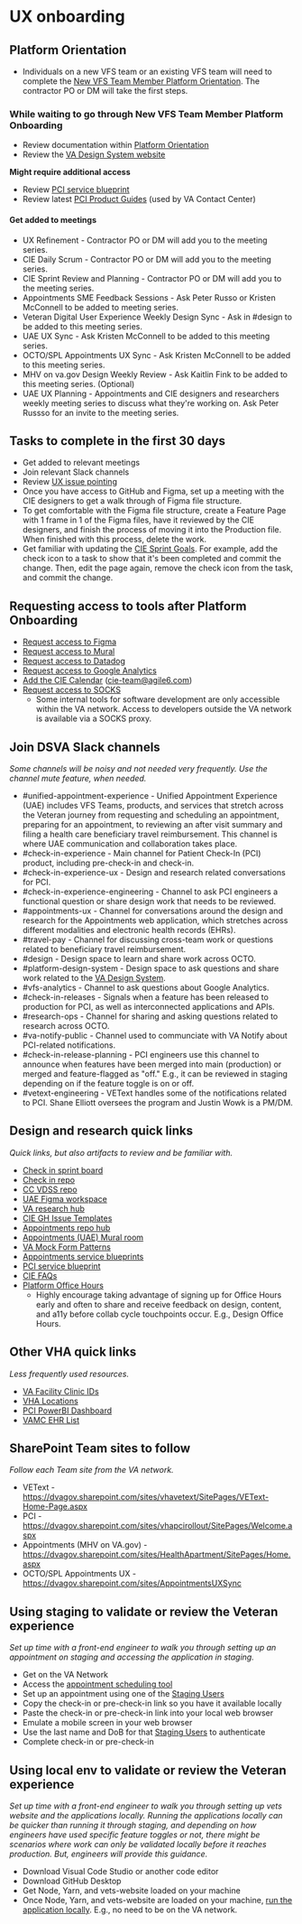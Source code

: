 # UX onboarding 

## Platform Orientation 

- Individuals on a new VFS team or an existing VFS team will need to complete the [New VFS Team Member Platform Orientation](https://depo-platform-documentation.scrollhelp.site/getting-started/guidance-for-new-teams-and-team-members#Guidancefornewteamsandteammembers-NewVFSteammembers). The contractor PO or DM will take the first steps.

### While waiting to go through New VFS Team Member Platform Onboarding

- Review documentation within [Platform Orientation](https://depo-platform-documentation.scrollhelp.site/getting-started/platform-orientation)
- Review the [VA Design System website](https://design.va.gov/)

**Might require additional access**

- Review [PCI service blueprint](https://app.mural.co/t/departmentofveteransaffairs9999/m/departmentofveteransaffairs9999/1696788763395/d3aa60a7420ece422a6f6b84659c33350279b782)
- Review latest [PCI Product Guides](https://github.com/department-of-veterans-affairs/va.gov-team/tree/master/products/health-care/checkin/product/product-guides#product-guides) (used by VA Contact Center)
  
#### Get added to meetings 

- UX Refinement - Contractor PO or DM will add you to the meeting series.
- CIE Daily Scrum - Contractor PO or DM will add you to the meeting series.
- CIE Sprint Review and Planning - Contractor PO or DM will add you to the meeting series.
- Appointments SME Feedback Sessions - Ask Peter Russo or Kristen McConnell to be added to meeting series.
- Veteran Digital User Experience Weekly Design Sync - Ask in #design to be added to this meeting series.
- UAE UX Sync - Ask Kristen McConnell to be added to this meeting series.
- OCTO/SPL Appointments UX Sync - Ask Kristen McConnell to be added to this meeting series.
- MHV on va.gov Design Weekly Review - Ask Kaitlin Fink to be added to this meeting series. (Optional)
- UAE UX Planning - Appointments and CIE designers and researchers weekly meeting series to discuss what they're working on. Ask Peter Russso for an invite to the meeting series.

## Tasks to complete in the first 30 days 

- Get added to relevant meetings
- Join relevant Slack channels
- Review [UX issue pointing](https://github.com/department-of-veterans-affairs/va.gov-team/blob/master/products/health-care/checkin/team/Pointing.md#story-point-baseline)
- Once you have access to GitHub and Figma, set up a meeting with the CIE designers to get a walk through of Figma file structure.
- To get comfortable with the Figma file structure, create a Feature Page with 1 frame in 1 of the Figma files, have it reviewed by the CIE designers, and finish the process of moving it into the Production file. When finished with this process, delete the work.
- Get familiar with updating the [CIE Sprint Goals](https://github.com/department-of-veterans-affairs/va.gov-team/blob/master/products/health-care/checkin/sprints/sprint-goals.md). For example, add the check icon to a task to show that it's been completed and commit the change. Then, edit the page again, remove the check icon from the task, and commit the change.    

## Requesting access to tools after Platform Onboarding

- [Request access to Figma](https://depo-platform-documentation.scrollhelp.site/research-design/figma-accounts-at-va#FigmaaccountsatVA-Requestingaccess)
- [Request access to Mural](https://depo-platform-documentation.scrollhelp.site/getting-started/request-access-to-tools#Requestaccesstotools-Mural)
- [Request access to Datadog](https://depo-platform-documentation.scrollhelp.site/developer-docs/get-access-to-datadog)
- [Request access to Google Analytics](https://depo-platform-documentation.scrollhelp.site/analytics-monitoring/new-users-to-google-analytics#NewUserstoGoogleAnalytics-HowtogetaccesstoGoogleAnalytics)
- [Add the CIE Calendar](https://calendar.google.com/calendar/embed?src=cie-team%40agile6.com&ctz=America%2FNew_York) (cie-team@agile6.com)
- [Request access to SOCKS](https://depo-platform-documentation.scrollhelp.site/getting-started/request-access-to-tools#Requestaccesstotools-SOCKSaccess)
  - Some internal tools for software development are only accessible within the VA network. Access to developers outside the VA network is available via a SOCKS proxy.

## Join DSVA Slack channels

_Some channels will be noisy and not needed very frequently. Use the channel mute feature, when needed._

- #unified-appointment-experience - Unified Appointment Experience (UAE) includes VFS Teams, products, and services that stretch across the Veteran journey from requesting and scheduling an appointment, preparing for an appointment, to reviewing an after visit summary and filing a health care beneficiary travel reimbursement. This channel is where UAE communication and collaboration takes place.
- #check-in-experience - Main channel for Patient Check-In (PCI) product, including pre-check-in and check-in.
- #check-in-experience-ux - Design and research related conversations for PCI.
- #check-in-experience-engineering - Channel to ask PCI engineers a functional question or share design work that needs to be reviewed.
- #appointments-ux - Channel for conversations around the design and research for the Appointments web application, which stretches across different modalities and electronic health records (EHRs).
- #travel-pay - Channel for discussing cross-team work or questions related to beneficiary travel reimbursement.
- #design - Design space to learn and share work across OCTO.
- #platform-design-system - Design space to ask questions and share work related to the [VA Design System](https://design.va.gov/).
- #vfs-analytics - Channel to ask questions about Google Analytics.
- #check-in-releases - Signals when a feature has been released to production for PCI, as well as interconnected applications and APIs.
- #research-ops - Channel for sharing and asking questions related to research across OCTO.
- #va-notify-public - Channel used to communciate with VA Notify about PCI-related notifications.
- #check-in-release-planning - PCI engineers use this channel to announce when features have been merged into main (production) or merged and feature-flagged as "off." E.g., it can be reviewed in staging depending on if the feature toggle is on or off.
- #vetext-engineering - VEText handles some of the notifications related to PCI. Shane Elliott oversees the program and Justin Wowk is a PM/DM.

## Design and research quick links 

_Quick links, but also artifacts to review and be familiar with._

- [Check in sprint board](https://github.com/orgs/department-of-veterans-affairs/projects/1323/views/1?sliceBy%5Bvalue%5D=department-of-veterans-affairs%2Fva.gov-team%2362496)
- [Check in repo](https://github.com/department-of-veterans-affairs/va.gov-team/tree/master/products/health-care/checkin)
- [CC VDSS repo](https://github.com/department-of-veterans-affairs/va.gov-team/tree/master/products/health-care/appointments/va-online-scheduling/initiatives/community-care-direct-scheduling)
- [UAE Figma workspace](https://www.figma.com/files/team/1278375444205744118/project/175332858/MHV---Unified-Appointments?fuid=1175479952799719494)
- [VA research hub](https://github.com/department-of-veterans-affairs/va.gov-research-repository/projects/1)
- [CIE GH Issue Templates](https://github.com/department-of-veterans-affairs/va.gov-team/tree/master/.github/ISSUE_TEMPLATE)
- [Appointments repo hub](https://github.com/department-of-veterans-affairs/va.gov-team/tree/master/products/health-care/appointments/)
- [Appointments (UAE) Mural room](https://app.mural.co/t/departmentofveteransaffairs9999/r/1675718737504)
- [VA Mock Form Patterns](https://staging.va.gov/mock-form-patterns/introduction)
- [Appointments service blueprints](https://www.figma.com/file/sCPsUDfgchOx8Dg0l3Uspb/Service-Blueprints?type=whiteboard&node-id=123-11902&t=Hj3Rd8VZVVLwxmDI-0)
- [PCI service blueprint](https://app.mural.co/t/departmentofveteransaffairs9999/m/departmentofveteransaffairs9999/1696788763395/d3aa60a7420ece422a6f6b84659c33350279b782)
- [CIE FAQs](https://github.com/department-of-veterans-affairs/va.gov-team/blob/master/products/health-care/checkin/faqs/faqs.md)
- [Platform Office Hours](https://depo-platform-documentation.scrollhelp.site/support/office-hours)
  - Highly encourage taking advantage of signing up for Office Hours early and often to share and receive feedback on design, content, and a11y before collab cycle touchpoints occur. E.g., Design Office Hours. 

## Other VHA quick links

_Less frequently used resources._

- [VA Facility Clinic IDs](https://veteran.apps.va.gov/facilities/v2/facilities/637/clinics)
- [VHA Locations](https://reports.vssc.med.va.gov/ReportServer/Pages/ReportViewer.aspx?/Apps/VAST/Production/VAST_Snapshot_2&rs:Command=Render)
- [PCI PowerBI Dashboard](https://app.powerbigov.us/groups/me/apps/741625e9-a049-4f8e-a424-d13c7a723da7/reports/3dd5c5a9-2f91-4330-b04c-0182e7f8129e/ReportSectionf5d765b9673881db1c7a)
- [VAMC EHR List](https://www.va.gov/data/cms/vamc-ehr.json)

## SharePoint Team sites to follow 

_Follow each Team site from the VA network._

- VEText - https://dvagov.sharepoint.com/sites/vhavetext/SitePages/VEText-Home-Page.aspx
- PCI - https://dvagov.sharepoint.com/sites/vhapcirollout/SitePages/Welcome.aspx
- Appointments (MHV on VA.gov) - https://dvagov.sharepoint.com/sites/HealthApartment/SitePages/Home.aspx
- OCTO/SPL Appointments UX - https://dvagov.sharepoint.com/sites/AppointmentsUXSync

## Using staging to validate or review the Veteran experience

_Set up time with a front-end engineer to walk you through setting up an appointment on staging and accessing the application in staging._

- Get on the VA Network
- Access the [appointment scheduling tool](https://vigilant-couscous-ab7fb4a4.pages.github.io/?baseUrl=https%3A%2F%2Fstaging.va.gov)
- Set up an appointment using one of the [Staging Users](https://github.com/department-of-veterans-affairs/va.gov-team/blob/master/products/health-care/checkin/engineering/qa/test-data-setup.md#assigned-dfns)
- Copy the check-in or pre-check-in link so you have it available locally
- Paste the check-in or pre-check-in link into your local web browser
- Emulate a mobile screen in your web browser
- Use the last name and DoB for that [Staging Users](https://github.com/department-of-veterans-affairs/va.gov-team/blob/master/products/health-care/checkin/engineering/qa/test-data-setup.md#assigned-dfns) to authenticate
- Complete check-in or pre-check-in

## Using local env to validate or review the Veteran experience

_Set up time with a front-end engineer to walk you through setting up vets website and the applications locally. Running the applications locally can be quicker than running it through staging, and depending on how engineers have used specific feature toggles or not, there might be scenarios where work can only be validated locally before it reaches production. But, engineers will provide this guidance._

- Download Visual Code Studio or another code editor
- Download GitHub Desktop
- Get Node, Yarn, and vets-website loaded on your machine
- Once Node, Yarn, and vets-website are loaded on your machine, [run the application locally](https://github.com/department-of-veterans-affairs/vets-website/tree/main/src/applications/check-in#quick-start-to-get-running-locally). E.g., no need to be on the VA network. 
